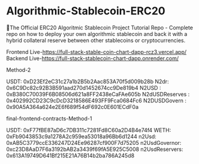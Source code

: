 # Algorithmic-Stablecoin-ERC20

🤑The Official ERC20 Algoritmic Stablecoin Project Tutorial Repo - Complete repo on how to deploy your own algorithmic stablecoin and back it with a hybrid collateral reserve between other stablecoins or cryptocurrencies.

Frontend Live-https://full-stack-stable-coin-chart-dapp-rcz3.vercel.app/
Backend Live-https://full-stack-stablecoin-chart-dapp.onrender.com/

Method-2

USDT: 0xD23Ef2eC31c27a1b2B5b2Aac853A70f5d009b28b
N2dr: 0x6C9Dc82c92B3B591aad270d1452674cc9De819b4
N2USD : 0xB380C70039F6B08506d621a8FF2438eCaFAe605b
N2dUSDReserves : 0x402992CD23C9cDcD3218586E493FF9Fca0684Fc6
N2DUSDGovern : 0x90A5A364a624e2E6f689f54dF692c0E601ECdF0a

final-frontend-contracts-Method-1

USDT: 0xF77fBE87aD6c7DB311c7281Fd8C60a2D4B4e74f4
WETH: 0xFb9043853c9a1278A2c959ea53018a96Bb6d1244
n2Usd: 0xAB5C3779ccE336247D24Ee96287cf900F7d75205
n2UsdGovernor: 0xc23D8AaD7F6a3192bAB2a3439f69fA5E925C5008
n2UsdReservers: 0x613A19749D641Bf215E21A76B14b2ba786A245d8
